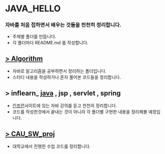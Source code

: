 # JAVA_HELLO
### 자바를 처음 접하면서 배우는 것들을 천천히 정리합니다.
- 주제별 폴더를 만듭니다.
- 각 폴더마다 README.md 를 작성합니다.

## [\> Algorithm](https://github.com/onemoongit/Java_Hello/tree/master/Algorithm)
- 자바로 알고리즘을 공부하면서 정리하는 폴더입니다.
- 스터디 내용을 작성하거나 혼자 풀어본 코드들을 정리합니다.

## \> inflearn_ [java](https://github.com/onemoongit/Java_Hello/tree/master/inflearn_java) , jsp , servlet , spring
- [인프런](https://www.inflearn.com/)사이트에 있는 자바 강의를 듣고 천천히 정리합니다.
- 코드를 작성한것에서 끝내는 것이 아니라 각 폴더별 구현한 내용을 정리해볼 예정입니다.

## [\> CAU_SW_proj](https://github.com/onemoongit/Java_Hello/tree/master/CAU_SW_proj)
- 대학교에서 진행한 수업 코드를 정리합니다.


